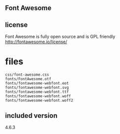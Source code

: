 ## Font Awesome

## license
Font Awesome is fully open source and is GPL friendly
http://fontawesome.io/license/

# files
    css/font-awesome.css
    fonts/FontAwesome.otf
    fonts/fontawesome-webfont.eot
    fonts/fontawesome-webfont.svg
    fonts/fontawesome-webfont.ttf
    fonts/fontawesome-webfont.woff
    fonts/fontawesome-webfont.woff2

## included version
4.6.3
